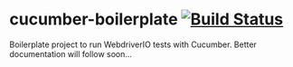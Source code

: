 cucumber-boilerplate [![Build Status](https://travis-ci.org/webdriverio/cucumber-boilerplate.svg?branch=master)](https://travis-ci.org/webdriverio/cucumber-boilerplate)
====================

Boilerplate project to run WebdriverIO tests with Cucumber. Better documentation will follow soon...
